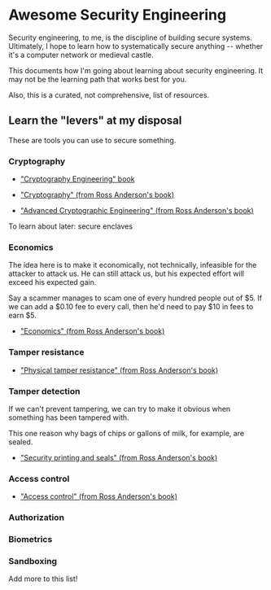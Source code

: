 # Awesome Security Engineering

Security engineering, to me, is the discipline of building secure systems. 
Ultimately, I hope to learn how to systematically secure anything --
whether it's a computer network or medieval castle.

This documents how I'm going about learning about security engineering. It may
not be the learning path that works best for you.

Also, this is a curated, not comprehensive, list of resources.

## Learn the "levers" at my disposal

These are tools you can use to secure something. 

### Cryptography

- ["Cryptography Engineering" book](https://www.amazon.com/Cryptography-Engineering-Principles-Practical-Applications-ebook/dp/B004NSW9JU/ref=sr_1_1?crid=WBP1JC682B4V&dchild=1&keywords=cryptography+engineering&qid=1586149852&s=books&sprefix=cryptography+eng%2Cstripbooks%2C-1&sr=1-1)

- ["Cryptography" (from Ross Anderson's book)](https://www.cl.cam.ac.uk/~rja14/Papers/SEv3-ch5-dec18.pdf)

- ["Advanced Cryptographic Engineering" (from Ross Anderson's book)](https://www.cl.cam.ac.uk/~rja14/Papers/SEv3-ch20-mar17.pdf)

To learn about later: secure enclaves 

### Economics

The idea here is to make it economically, not technically, infeasible for the attacker to attack us. He can still attack us, but his expected effort will exceed his expected gain.

Say a scammer manages to scam one of every hundred people out of $5. If we can add a $0.10 fee to every call, then he'd need to pay $10 in fees to earn $5.

- ["Economics" (from Ross Anderson's book)](https://www.cl.cam.ac.uk/~rja14/Papers/SEv3-ch8-dec18.pdf)

### Tamper resistance

- ["Physical tamper resistance" (from Ross Anderson's book)](https://www.cl.cam.ac.uk/~rja14/Papers/SEv3-ch18-dec18.pdf)

### Tamper detection

If we can't prevent tampering, we can try to make it obvious when something has been tampered with.

This one reason why bags of chips or gallons of milk, for example, are sealed.

- ["Security printing and seals" (from Ross Anderson's book)](https://www.cl.cam.ac.uk/~rja14/Papers/SEv3-ch16-dec18.pdf)

### Access control

- ["Access control" (from Ross Anderson's book)](https://www.cl.cam.ac.uk/~rja14/Papers/SEv3-ch6-dec18.pdf)

### Authorization

### Biometrics

### Sandboxing

Add more to this list!